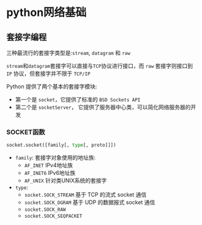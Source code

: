 # python网络基础


## 套接字编程

三种最流行的套接字类型是:`stream`, `datagram` 和 `raw`

`stream`和`datagram`套接字可以直接与`TCP`协议进行接口，而 `raw` 套接字则接口到 `IP` 协议，但套接字并不限于 `TCP/IP`

Python 提供了两个基本的套接字模块:
- 第一个是 `socket`，它提供了标准的 `BSD Sockets API`
- 第二个是 `socketServer`， 它提供了服务器中心类，可以简化网络服务器的开发

### SOCKET函数

```python
socket.socket([family[, type[, proto]]])
```
- `family`: 套接字对象使用的地址族:
    - `AF_INET` IPv4地址族
    - `AF_INET6` IPv6地址族
    - `AF_UNIX` 针对类UNIX系统的套接字
- `type`:
    - `socket.SOCK_STREAM` 基于 TCP 的流式 socket 通信
    - `socket.SOCK_DGRAM` 基于 UDP 的数据报式 socket 通信
    - `socket.SOCK_RAW`
    - `socket.SOCK_SEQPACKET`